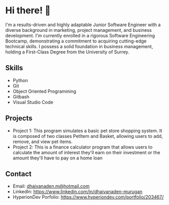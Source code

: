 # Hi there! 👋

I'm a results-driven and highly adaptable Junior Software Engineer with a diverse background in marketing, project management, and business development. I'm currently enrolled in a rigorous Software Engineering Bootcamp, demonstrating a commitment to acquiring cutting-edge technical skills. I possess a solid foundation in business management, holding a First-Class Degree from the University of Surrey.

## Skills

- Python
- Git
- Object Oriented Programming
- Gitbash
- Visual Studio Code

## Projects

- Project 1: This program simulates a basic pet store shopping system. It is composed of two classes PetItem and Basket, allowing users to add, remove, and view pet items.
- Project 2: This is a finance calculator program that allows users to calculate the amount of interest they'll earn on their investment or the amount they'll have to pay on a home loan

## Contact

- Email: dhaivanaden.m@hotmail.com
- LinkedIn: https://www.linkedin.com/in/dhaivanaden-murugan
- HyperionDev Porfolio: https://www.hyperiondev.com/portfolio/203467/
